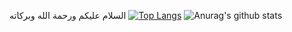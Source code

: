 السلام عليكم ورحمة الله وبركاته
[![Top Langs](https://github-readme-stats.vercel.app/api/top-langs/?username=0xangoone&layout=compact&theme=dark&hide=c%23,html,cmake,css&langs_count=15)](https://github.com/anuraghazra/github-readme-stats) ![Anurag's github stats](https://github-readme-stats.vercel.app/api?username=0xangoone&count_private=true&theme=dark&show_icons=true&include_all_commits=true&show_owner=true)
